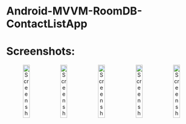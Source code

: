 ﻿# Android-MVVM-RoomDB-ContactListApp

# Screenshots:
<div class="container" align="center">
  <img width="19%" alt="Screenshot0" src="https://github.com/user-attachments/assets/40847123-674f-4e79-a098-b068a25b02fb" />
  <img width="19%" alt="Screenshot1" src="https://github.com/user-attachments/assets/921ee493-0c2b-4de4-b858-b96dbf6dcef3" />
  <img width="19%" alt="Screenshot2" src="https://github.com/user-attachments/assets/221dce56-2713-4c55-a532-be0677cfafe8" />
  <img width="19%" alt="Screenshot3" src="https://github.com/user-attachments/assets/7efc6bf2-1451-4fa0-badf-39db1cb58f21" />
  <img width="19%" alt="Screenshot4" src="https://github.com/user-attachments/assets/afe858b9-e1fb-4649-bb7a-f1b190f77a94" />
</div>
